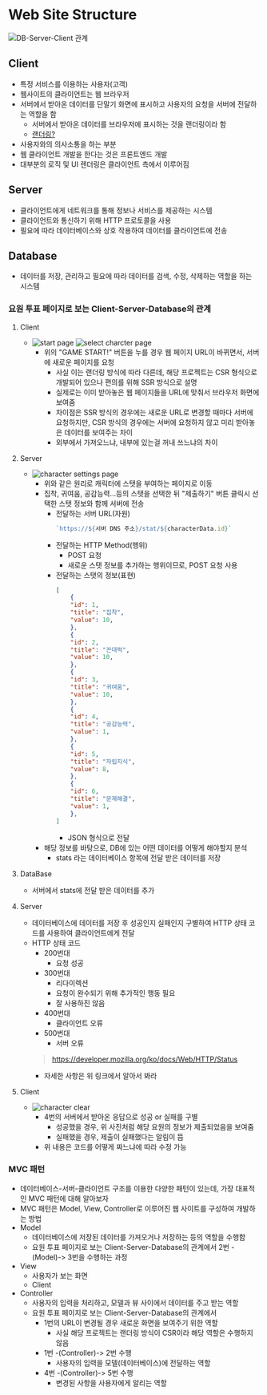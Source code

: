 # Web Site Structure
![DB-Server-Client 관계](./img/The-Client-server-hierarchy-used.png)

## Client
- 특정 서비스를 이용하는 사용자(고객)
- 웹사이트의 클라이언트는 웹 브라우저
- 서버에서 받아온 데이터를 단말기 화면에 표시하고 사용자의 요청을 서버에 전달하는 역할을 함
    - 서버에서 받아온 데이터를 브라우저에 표시하는 것을 랜더링이라 함
    - [랜더링?](./rendering.md)
- 사용자와의 의사소통을 하는 부분
- 웹 클라이언트 개발을 한다는 것은 프론트엔드 개발
- 대부분의 로직 및 UI 렌더링은 클라이언트 측에서 이루어짐

## Server
- 클라이언트에게 네트워크를 통해 정보나 서비스를 제공하는 시스템
- 클라이언트와 통신하기 위해 HTTP 프로토콜을 사용
- 필요에 따라 데이터베이스와 상호 작용하여 데이터를 클라이언트에 전송

## Database
- 데이터를 저장, 관리하고 필요에 따라 데이터를 검색, 수정, 삭제하는 역할을 하는 시스템

### 요원 투표 페이지로 보는 Client-Server-Database의 관계
1. Client
    - ![start page](./img/자조모임/1.jpg) ![select charcter page](./img/자조모임/2.jpg)
        - 위의 "GAME START!" 버튼을 누를 경우 웹 페이지 URL이 바뀌면서, 서버에 새로운 페이지를 요청
            - 사실 이는 랜더링 방식에 따라 다른데, 해당 프로젝트는 CSR 형식으로 개발되어 있으나 편의를 위해 SSR 방식으로 설명
            - 실제로는 이미 받아놓은 웹 페이지들을 URL에 맞춰서 브라우저 화면에 보여줌
            - 차이점은 SSR 방식의 경우에는 새로운 URL로 변경할 때마다 서버에 요청하지만, CSR 방식의 경우에는 서버에 요청하지 않고 미리 받아놓은 데이터를 보여주는 차이
            - 외부에서 가져오느냐, 내부에 있는걸 꺼내 쓰느냐의 차이
2. Server
    - ![character settings page](./img/자조모임/3.jpg)
        - 위와 같은 원리로 캐릭터에 스탯을 부여하는 페이지로 이동
        - 집착, 귀여움, 공감능력...등의 스탯을 선택한 뒤 "제출하기" 버튼 클릭시 선택한 스탯 정보와 함께 서버에 전송
            - 전달하는 서버 URL(자원)
                ```javascript
                `https://${서버 DNS 주소}/stat/${characterData.id}`
                ```
            - 전달하는 HTTP Method(행위)
                - POST 요청
                - 새로운 스탯 정보를 추가하는 행위이므로, POST 요청 사용
            - 전달하는 스탯의 정보(표현)
                ```json
                [
                    {
                    "id": 1,
                    "title": "집착",
                    "value": 10,
                    },
                    {
                    "id": 2,
                    "title": "꼰대력",
                    "value": 10,
                    },
                    {
                    "id": 3,
                    "title": "귀여움",
                    "value": 10,
                    },
                    {
                    "id": 4,
                    "title": "공감능력",
                    "value": 1,
                    },
                    {
                    "id": 5,
                    "title": "자립지식",
                    "value": 8,
                    },
                    {
                    "id": 6,
                    "title": "문제해결",
                    "value": 1,
                    },
                ]
                ```
                - JSON 형식으로 전달
        - 해당 정보를 바탕으로, DB에 있는 어떤 데이터를 어떻게 해야할지 분석
            - stats 라는 데이터베이스 항목에 전달 받은 데이터를 저장

3. DataBase
    - 서버에서 stats에 전달 받은 데이터를 추가

4. Server
    - 데이터베이스에 데이터를 저장 후 성공인지 실패인지 구별하여 HTTP 상태 코드를 사용하여 클라이언트에게 전달
    - HTTP 상태 코드
        - 200번대
            - 요청 성공
        - 300번대
            - 리다이렉션
            - 요청이 완수되기 위해 추가적인 행동 필요
            - 잘 사용하진 않음
        - 400번대
            - 클라이언트 오류
        - 500번대 
            - 서버 오류
        > https://developer.mozilla.org/ko/docs/Web/HTTP/Status
        - 자세한 사항은 위 링크에서 알아서 봐라

5. Client
    - ![character clear](./img/자조모임/4.jpg)
        - 4번의 서버에서 받아온 응답으로 성공 or 실패를 구별
            - 성공했을 경우, 위 사진처럼 해당 요원의 정보가 제출되었음을 보여줌
            - 실패했을 경우, 제출이 실패했다는 알림이 뜸
        - 위 내용은 코드를 어떻게 짜느냐에 따라 수정 가능

### MVC 패턴
- 데이터베이스-서버-클라이언트 구조를 이용한 다양한 패턴이 있는데, 가장 대표적인 MVC 패턴에 대해 알아보자
- MVC 패턴은 Model, View, Controller로 이루어진 웹 사이트를 구성하여 개발하는 방법
- Model
    - 데이터베이스에 저장된 데이터를 가져오거나 저장하는 등의 역할을 수행함
    - 요원 투표 페이지로 보는 Client-Server-Database의 관계에서 2번 -(Model)-> 3번을 수행하는 과정
- View
    - 사용자가 보는 화면
    - Client
- Controller
    - 사용자의 입력을 처리하고, 모델과 뷰 사이에서 데이터를 주고 받는 역할
    - 요원 투표 페이지로 보는 Client-Server-Database의 관계에서 
        - 1번의 URL이 변경될 경우 새로운 화면을 보여주기 위한 역할
            - 사실 해당 프로젝트는 랜더링 방식이 CSR이라 해당 역할은 수행하지 않음
        - 1번 -(Controller)-> 2번 수행
            - 사용자의 입력을 모델(데이터베이스)에 전달하는 역할
        - 4번 -(Controller)-> 5번 수행
            - 변경된 사항을 사용자에게 알리는 역할
